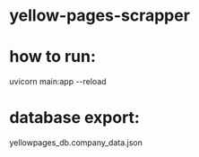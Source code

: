 # yellow-pages-scrapper

# how to run:
uvicorn main:app --reload

# database export:
yellowpages_db.company_data.json
